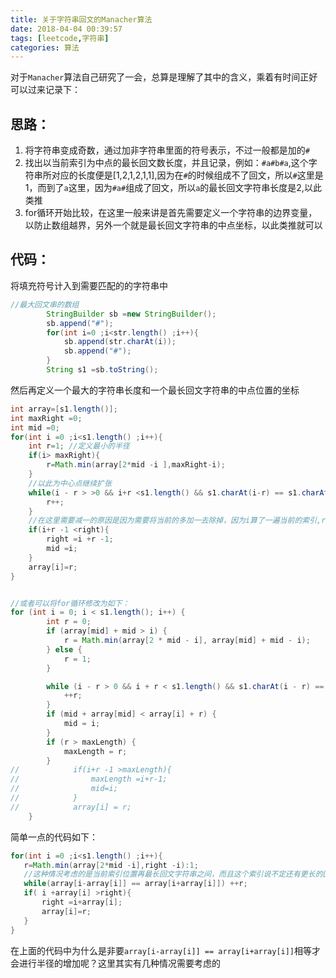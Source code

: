 ```yaml
---
title: 关于字符串回文的Manacher算法
date: 2018-04-04 00:39:57
tags: [leetcode,字符串]
categories: 算法
---
```

对于`Manacher`算法自己研究了一会，总算是理解了其中的含义，乘着有时间正好可以过来记录下：

## 思路：
1. 将字符串变成奇数，通过加非字符串里面的符号表示，不过一般都是加的`#`
2. 找出以当前索引为中点的最长回文数长度，并且记录，例如：`#a#b#a`,这个字符串所对应的长度便是[1,2,1,2,1,1],因为在`#`的时候组成不了回文，所以`#`这里是1，而到了`a`这里，因为`#a#`组成了回文，所以`a`的最长回文字符串长度是2,以此类推
3. for循环开始比较，在这里一般来讲是首先需要定义一个字符串的边界变量，以防止数组越界，另外一个就是最长回文字符串的中点坐标，以此类推就可以

## 代码：
将填充符号计入到需要匹配的的字符串中
```java
//最大回文串的数组
        StringBuilder sb =new StringBuilder();
        sb.append("#");
        for(int i=0 ;i<str.length() ;i++){
            sb.append(str.charAt(i));
            sb.append("#");
        }
        String s1 =sb.toString();
```
然后再定义一个最大的字符串长度和一个最长回文字符串的中点位置的坐标
```java
int array=[s1.length()];
int maxRight =0;
int mid =0;
for(int i =0 ;i<s1.length() ;i++){
    int r=1; //定义最小的半径
    if(i> maxRight){
        r=Math.min(array[2*mid -i ],maxRight-i);
    }
    //以此为中心点继续扩张
    while(i - r > >0 && i+r <s1.length() && s1.charAt(i-r) == s1.charAt(i+r) ){
        r++;
    }
    //在这里需要减一的原因是因为需要将当前的多加一去除掉，因为i算了一遍当前的索引,r又算了一遍当前的索引
    if(i+r -1 <right){
        right =i +r -1;
        mid =i;
    }
    array[i]=r;
}


//或者可以将for循环修改为如下：
for (int i = 0; i < s1.length(); i++) {
        int r = 0;
        if (array[mid] + mid > i) {
            r = Math.min(array[2 * mid - i], array[mid] + mid - i);
        } else {
            r = 1;
        }

        while (i - r > 0 && i + r < s1.length() && s1.charAt(i - r) == s1.charAt(r + i)) {
            ++r;
        }
        if (mid + array[mid] < array[i] + r) {
            mid = i;
        }
        if (r > maxLength) {
            maxLength = r;
        }
//            if(i+r -1 >maxLength){
//                maxLength =i+r-1;
//                mid=i;
//            }
//            array[i] = r;
    }
```

简单一点的代码如下：

```java
for(int i =0 ;i<s1.length() ;i++){
   r=Math.min(array[2*mid -i],right -i):1;
   //这种情况考虑的是当前索引位置再最长回文字符串之间，而且这个索引说不定还有更长的回文字符串，所以在这里需要一个while判断
   while(array[i-array[i]] == array[i+array[i]]) ++r; 
   if( i +array[i] >right){
       right =i+array[i];
       array[i]=r;
   }
}
```
在上面的代码中为什么是非要`array[i-array[i]] == array[i+array[i]]`相等才会进行半径的增加呢？这里其实有几种情况需要考虑的